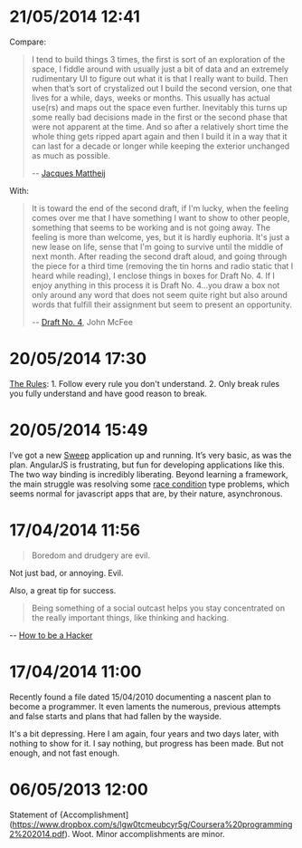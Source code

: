 # 21/05/2014 12:41

Compare:

> I tend to build things 3 times, the first is sort of an exploration of the space, I fiddle around with usually just a bit of data and an extremely rudimentary UI to figure out what it is that I really want to build. Then when that’s sort of crystalized out I build the second version, one that lives for a while, days, weeks or months. This usually has actual use(rs) and maps out the space even further. Inevitably this turns up some really bad decisions made in the first or the second phase that were not apparent at the time. And so after a relatively short time the whole thing gets ripped apart again and then I build it in a way that it can last for a decade or longer while keeping the exterior unchanged as much as possible.
>
>--  [Jacques Mattheij](http://jacquesmattheij.com/choosing-web-framework-language-combo)

With:

>It is toward the end of the second draft, if I'm lucky, when the feeling comes over me that I have something I want to show to other people, something that seems to be working and is not going away. The feeling is more than welcome, yes, but it is hardly euphoria. It's just a new lease on life, sense that I'm going to survive until the middle of next month. After reading the second draft aloud, and going through the piece for a third time (removing the tin horns and radio static that I heard while reading), I enclose things in boxes for Draft No. 4. If I enjoy anything in this process it is Draft No. 4...you draw a box not only around any word that does not seem quite right but also around words that fulfill their assignment but seem to present an opportunity.  
>
> -- [Draft No. 4](http://jsomers.net/mcphee-draft-no-4.pdf), John McFee

# 20/05/2014 17:30

[The Rules](http://www.kirit.com/On%20following%20rules): 1. Follow every rule you don't understand. 2. Only break rules you fully understand and have good reason to break.

# 20/05/2014 15:49

I’ve got a new [Sweep](http://sandbox.treerock.me/projects/sweep/app/) application up and running. It’s very basic, as was the plan. AngularJS is frustrating, but fun for developing applications like this. The two way binding is incredibly liberating. Beyond learning a framework, the main struggle was resolving some [race condition](https://en.wikipedia.org/wiki/Race_condition) type problems, which seems normal for javascript apps that are, by their nature, asynchronous.

# 17/04/2014 11:56

> Boredom and drudgery are evil.

Not just bad, or annoying. Evil.

Also, a great tip for success.

> Being something of a social outcast helps you stay concentrated on the really important things, like thinking and hacking.

-- [How to be a Hacker](http://www.catb.org/esr/faqs/hacker-howto.html#believe3)

# 17/04/2014 11:00

Recently found a file dated 15/04/2010 documenting a nascent plan to become a programmer. It even laments the numerous, previous attempts and false starts and plans that had fallen by the wayside.

It's a bit depressing. Here I am again, four years and two days later, with nothing to show for it. I say nothing, but progress has been made. But not enough, and not fast enough.

# 06/05/2013 12:00

Statement of {Accomplishment](https://www.dropbox.com/s/lgw0tcmeubcyr5g/Coursera%20programming2%202014.pdf). Woot. Minor accomplishments are minor.
